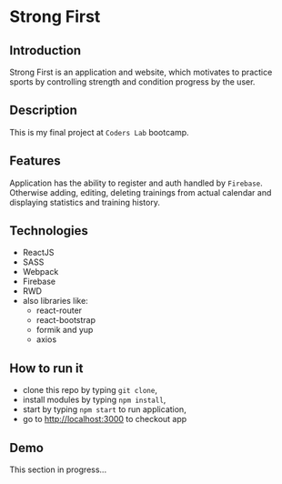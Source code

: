
# Strong First

## Introduction
Strong First is an application and website, which motivates to practice sports 
by controlling strength and condition progress by the user.


## Description

This is my final project at `Coders Lab` bootcamp.


## Features

Application has the ability to register and auth handled by `Firebase`. Otherwise adding, editing, deleting trainings from actual calendar and 
displaying statistics and training history.


## Technologies

* ReactJS
* SASS
* Webpack
* Firebase
* RWD
* also libraries like:
    * react-router
    * react-bootstrap
    * formik and yup
    * axios
    
    
## How to run it

* clone this repo by typing `git clone`,
* install modules by typing `npm install`,
* start by typing `npm start` to run application,
* go to [http://localhost:3000](http://localhost:3000) to checkout app

## Demo

This section in progress...
